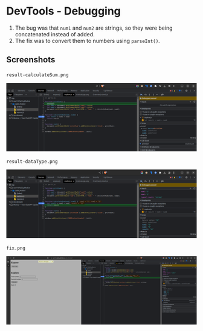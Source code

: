 # DevTools - Debugging

1. The bug was that `num1` and `num2` are strings, so they were being
   concatenated instead of added.
2. The fix was to convert them to numbers using `parseInt()`.

## Screenshots

`result-calculateSum.png`

![result-calculateSum.png](./result-calculateSum.png)

`result-dataType.png`

![result-dataType.png](./result-dataType.png)

`fix.png`

![fix.png](./fix.png)
